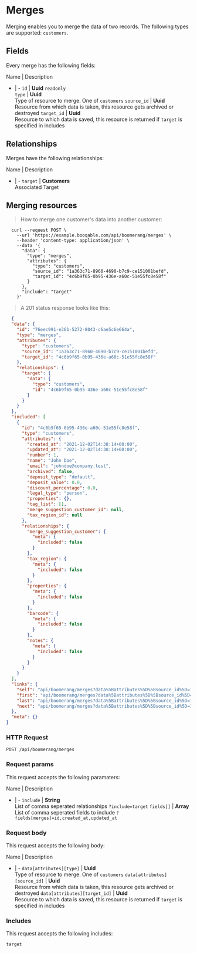 # Merges

Merging enables you to merge the data of two records. The following types are supported: `customers`.

## Fields
Every merge has the following fields:

Name | Description
- | -
`id` | **Uuid** `readonly`<br>
`type` | **Uuid**<br>Type of resource to merge. One of `customers`
`source_id` | **Uuid**<br>Resource from which data is taken, this resource gets archived or destroyed
`target_id` | **Uuid**<br>Resource to which data is saved, this resource is returned if `target` is specified in includes


## Relationships
Merges have the following relationships:

Name | Description
- | -
`target` | **Customers**<br>Associated Target


## Merging resources



> How to merge one customer's data into another customer:

```shell
  curl --request POST \
    --url 'https://example.booqable.com/api/boomerang/merges' \
    --header 'content-type: application/json' \
    --data '{
      "data": {
        "type": "merges",
        "attributes": {
          "type": "customers",
          "source_id": "1a363c71-8960-4690-b7c9-ce151001befd",
          "target_id": "4c6b9f65-0b95-436e-a60c-51e55fc8e58f"
        }
      },
      "include": "target"
    }'
```

> A 201 status response looks like this:

```json
  {
  "data": {
    "id": "76eec991-e361-5272-8043-c6ae5c6e664a",
    "type": "merges",
    "attributes": {
      "type": "customers",
      "source_id": "1a363c71-8960-4690-b7c9-ce151001befd",
      "target_id": "4c6b9f65-0b95-436e-a60c-51e55fc8e58f"
    },
    "relationships": {
      "target": {
        "data": {
          "type": "customers",
          "id": "4c6b9f65-0b95-436e-a60c-51e55fc8e58f"
        }
      }
    }
  },
  "included": [
    {
      "id": "4c6b9f65-0b95-436e-a60c-51e55fc8e58f",
      "type": "customers",
      "attributes": {
        "created_at": "2021-12-02T14:38:14+00:00",
        "updated_at": "2021-12-02T14:38:14+00:00",
        "number": 1,
        "name": "John Doe",
        "email": "johndoe@company.test",
        "archived": false,
        "deposit_type": "default",
        "deposit_value": 0.0,
        "discount_percentage": 0.0,
        "legal_type": "person",
        "properties": {},
        "tag_list": [],
        "merge_suggestion_customer_id": null,
        "tax_region_id": null
      },
      "relationships": {
        "merge_suggestion_customer": {
          "meta": {
            "included": false
          }
        },
        "tax_region": {
          "meta": {
            "included": false
          }
        },
        "properties": {
          "meta": {
            "included": false
          }
        },
        "barcode": {
          "meta": {
            "included": false
          }
        },
        "notes": {
          "meta": {
            "included": false
          }
        }
      }
    }
  ],
  "links": {
    "self": "api/boomerang/merges?data%5Battributes%5D%5Bsource_id%5D=1a363c71-8960-4690-b7c9-ce151001befd&data%5Battributes%5D%5Btarget_id%5D=4c6b9f65-0b95-436e-a60c-51e55fc8e58f&data%5Battributes%5D%5Btype%5D=customers&data%5Btype%5D=merges&include=target&merge%5Bdata%5D%5Battributes%5D%5Bsource_id%5D=1a363c71-8960-4690-b7c9-ce151001befd&merge%5Bdata%5D%5Battributes%5D%5Btarget_id%5D=4c6b9f65-0b95-436e-a60c-51e55fc8e58f&merge%5Bdata%5D%5Battributes%5D%5Btype%5D=customers&merge%5Bdata%5D%5Btype%5D=merges&merge%5Binclude%5D=target&page%5Bnumber%5D=1&page%5Bsize%5D=25",
    "first": "api/boomerang/merges?data%5Battributes%5D%5Bsource_id%5D=1a363c71-8960-4690-b7c9-ce151001befd&data%5Battributes%5D%5Btarget_id%5D=4c6b9f65-0b95-436e-a60c-51e55fc8e58f&data%5Battributes%5D%5Btype%5D=customers&data%5Btype%5D=merges&include=target&merge%5Bdata%5D%5Battributes%5D%5Bsource_id%5D=1a363c71-8960-4690-b7c9-ce151001befd&merge%5Bdata%5D%5Battributes%5D%5Btarget_id%5D=4c6b9f65-0b95-436e-a60c-51e55fc8e58f&merge%5Bdata%5D%5Battributes%5D%5Btype%5D=customers&merge%5Bdata%5D%5Btype%5D=merges&merge%5Binclude%5D=target&page%5Bnumber%5D=1&page%5Bsize%5D=25",
    "last": "api/boomerang/merges?data%5Battributes%5D%5Bsource_id%5D=1a363c71-8960-4690-b7c9-ce151001befd&data%5Battributes%5D%5Btarget_id%5D=4c6b9f65-0b95-436e-a60c-51e55fc8e58f&data%5Battributes%5D%5Btype%5D=customers&data%5Btype%5D=merges&include=target&merge%5Bdata%5D%5Battributes%5D%5Bsource_id%5D=1a363c71-8960-4690-b7c9-ce151001befd&merge%5Bdata%5D%5Battributes%5D%5Btarget_id%5D=4c6b9f65-0b95-436e-a60c-51e55fc8e58f&merge%5Bdata%5D%5Battributes%5D%5Btype%5D=customers&merge%5Bdata%5D%5Btype%5D=merges&merge%5Binclude%5D=target&page%5Bnumber%5D=&page%5Bsize%5D=25",
    "next": "api/boomerang/merges?data%5Battributes%5D%5Bsource_id%5D=1a363c71-8960-4690-b7c9-ce151001befd&data%5Battributes%5D%5Btarget_id%5D=4c6b9f65-0b95-436e-a60c-51e55fc8e58f&data%5Battributes%5D%5Btype%5D=customers&data%5Btype%5D=merges&include=target&merge%5Bdata%5D%5Battributes%5D%5Bsource_id%5D=1a363c71-8960-4690-b7c9-ce151001befd&merge%5Bdata%5D%5Battributes%5D%5Btarget_id%5D=4c6b9f65-0b95-436e-a60c-51e55fc8e58f&merge%5Bdata%5D%5Battributes%5D%5Btype%5D=customers&merge%5Bdata%5D%5Btype%5D=merges&merge%5Binclude%5D=target&page%5Bnumber%5D=2&page%5Bsize%5D=25"
  },
  "meta": {}
}
```

### HTTP Request

`POST /api/boomerang/merges`

### Request params

This request accepts the following paramaters:

Name | Description
- | -
`include` | **String**<br>List of comma seperated relationships `?include=target`
`fields[]` | **Array**<br>List of comma seperated fields to include `?fields[merges]=id,created_at,updated_at`


### Request body

This request accepts the following body:

Name | Description
- | -
`data[attributes][type]` | **Uuid**<br>Type of resource to merge. One of `customers`
`data[attributes][source_id]` | **Uuid**<br>Resource from which data is taken, this resource gets archived or destroyed
`data[attributes][target_id]` | **Uuid**<br>Resource to which data is saved, this resource is returned if `target` is specified in includes


### Includes

This request accepts the following includes:

`target`





